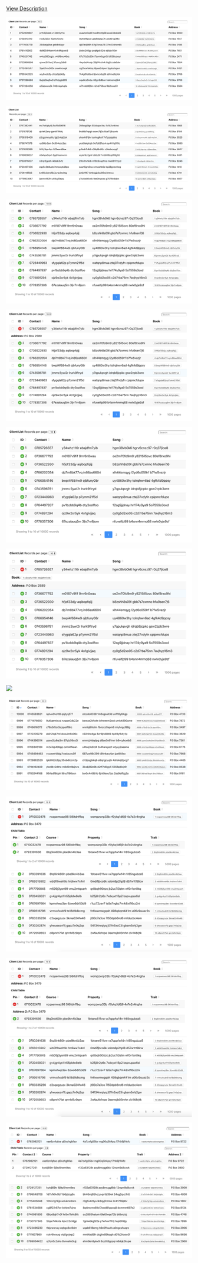 [View Description](https://github.com/eukaprotech/euka-datatables/blob/master/README.md "Click to View How to use EukaDatatables")

![](https://github.com/eukaprotech/euka-datatables/blob/master/screenshots/Screenshot2019-07-29at07.17.10.png)

![](https://github.com/eukaprotech/euka-datatables/blob/master/screenshots/Screenshot2019-07-29at07.17.13.png)

![](https://github.com/eukaprotech/euka-datatables/blob/master/screenshots/Screenshot2019-07-29at07.17.14.png)

![](https://github.com/eukaprotech/euka-datatables/blob/master/screenshots/Screenshot2019-07-29at07.17.40.png)

![](https://github.com/eukaprotech/euka-datatables/blob/master/screenshots/Screenshot2019-07-29at07.18.18.png)

![](https://github.com/eukaprotech/euka-datatables/blob/master/screenshots/Screenshot2019-07-29at07.18.36.png)

![](https://github.com/eukaprotech/euka-datatables/blob/master/screenshots/scScreenshot2019-07-29at07.20.21.png)

![](https://github.com/eukaprotech/euka-datatables/blob/master/screenshots/Screenshot2019-07-29at07.21.09.png)

![](https://github.com/eukaprotech/euka-datatables/blob/master/screenshots/Screenshot2019-07-29at07.47.57.png)

![](https://github.com/eukaprotech/euka-datatables/blob/master/screenshots/Screenshot2019-07-29at07.48.24.png)

![](https://github.com/eukaprotech/euka-datatables/blob/master/screenshots/Screenshot2019-07-29at07.50.23.png)
